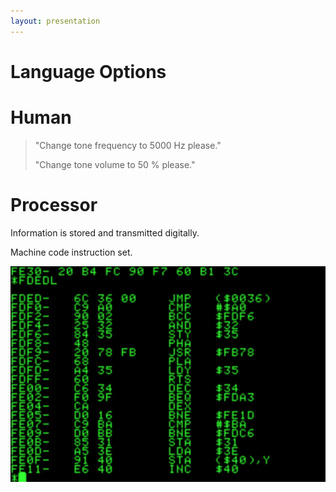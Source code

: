 ```yaml
---
layout: presentation
---
```


# [](#header-1) Language Options

# [](#header-2) Human

> "Change tone frequency to 5000 Hz please."
>
> "Change tone volume to 50 % please."

# [](#header-2) Processor

Information is stored and transmitted digitally.

Machine code instruction set.

[![](assets/img/machine-code.png)](language-software)
